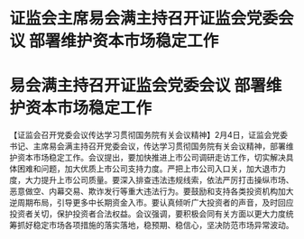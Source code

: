 # 证监会主席易会满主持召开证监会党委会议 部署维护资本市场稳定工作

# 易会满主持召开证监会党委会议 部署维护资本市场稳定工作

【证监会召开党委会议传达学习贯彻国务院有关会议精神】2月4日，证监会党委书记、主席易会满主持召开党委会议，传达学习贯彻国务院有关会议精神，部署维护资本市场稳定工作。会议提出，要加快推进上市公司调研走访工作，切实解决具体困难和问题，加大优质上市公司支持力度。严把上市公司入口关，加大退市力度，大力提升上市公司质量。要深入排查违法违规线索，依法严厉打击操纵市场、恶意做空、内幕交易、欺诈发行等重大违法行为。要鼓励和支持各类投资机构加大逆周期布局，引导更多中长期资金入市。要认真倾听广大投资者的声音，及时回应投资者关切，保护投资者合法权益。会议强调，要积极会同有关方面以更大力度统筹抓好稳定市场各项措施的落实落地，稳预期、稳信心，坚决防范市场异常波动。


